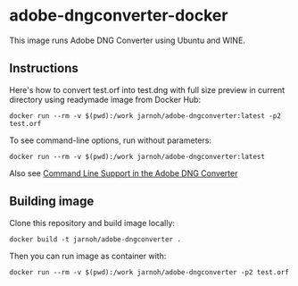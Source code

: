 adobe-dngconverter-docker
====

This image runs Adobe DNG Converter using Ubuntu and WINE.

Instructions
---

Here's how to convert test.orf into test.dng with full size preview in current directory using readymade image from Docker Hub:

```docker run --rm -v $(pwd):/work jarnoh/adobe-dngconverter:latest -p2 test.orf```

To see command-line options, run without parameters:

```docker run --rm -v $(pwd):/work jarnoh/adobe-dngconverter:latest ```

Also see [Command Line Support in the Adobe DNG Converter](http://wwwimages.adobe.com/content/dam/Adobe/en/products/photoshop/pdfs/dng_commandline.pdf)

Building image
---

Clone this repository and build image locally:

```docker build -t jarnoh/adobe-dngconverter .```

Then you can run image as container with:

```docker run --rm -v $(pwd):/work jarnoh/adobe-dngconverter -p2 test.orf ```


